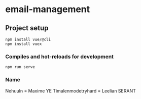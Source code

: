 # email-management

## Project setup
```
npm install vue/@cli
npm install vuex
```

### Compiles and hot-reloads for development
```
npm run serve
```

### Name
Nehuuln = Maxime YE
Timalenmodetryhard = Leelian SERANT
